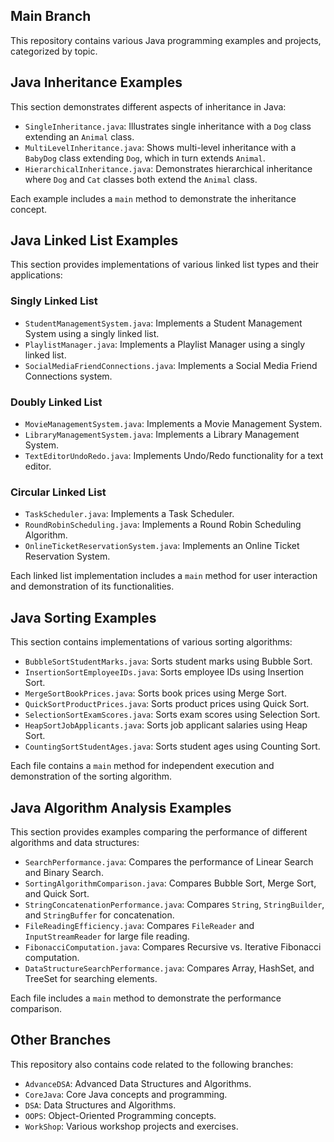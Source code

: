 <H2> Main Branch</H2>

This repository contains various Java programming examples and projects, categorized by topic.

## Java Inheritance Examples

This section demonstrates different aspects of inheritance in Java:

*   `SingleInheritance.java`: Illustrates single inheritance with a `Dog` class extending an `Animal` class.
*   `MultiLevelInheritance.java`: Shows multi-level inheritance with a `BabyDog` class extending `Dog`, which in turn extends `Animal`.
*   `HierarchicalInheritance.java`: Demonstrates hierarchical inheritance where `Dog` and `Cat` classes both extend the `Animal` class.

Each example includes a `main` method to demonstrate the inheritance concept.

## Java Linked List Examples

This section provides implementations of various linked list types and their applications:

### Singly Linked List

*   `StudentManagementSystem.java`: Implements a Student Management System using a singly linked list.
*   `PlaylistManager.java`: Implements a Playlist Manager using a singly linked list.
*   `SocialMediaFriendConnections.java`: Implements a Social Media Friend Connections system.

### Doubly Linked List

*   `MovieManagementSystem.java`: Implements a Movie Management System.
*   `LibraryManagementSystem.java`: Implements a Library Management System.
*   `TextEditorUndoRedo.java`: Implements Undo/Redo functionality for a text editor.

### Circular Linked List

*   `TaskScheduler.java`: Implements a Task Scheduler.
*   `RoundRobinScheduling.java`: Implements a Round Robin Scheduling Algorithm.
*   `OnlineTicketReservationSystem.java`: Implements an Online Ticket Reservation System.

Each linked list implementation includes a `main` method for user interaction and demonstration of its functionalities.       

## Java Sorting Examples

This section contains implementations of various sorting algorithms:

*   `BubbleSortStudentMarks.java`: Sorts student marks using Bubble Sort.
*   `InsertionSortEmployeeIDs.java`: Sorts employee IDs using Insertion Sort.
*   `MergeSortBookPrices.java`: Sorts book prices using Merge Sort.
*   `QuickSortProductPrices.java`: Sorts product prices using Quick Sort.
*   `SelectionSortExamScores.java`: Sorts exam scores using Selection Sort.
*   `HeapSortJobApplicants.java`: Sorts job applicant salaries using Heap Sort.
*   `CountingSortStudentAges.java`: Sorts student ages using Counting Sort.

Each file contains a `main` method for independent execution and demonstration of the sorting algorithm.

## Java Algorithm Analysis Examples

This section provides examples comparing the performance of different algorithms and data structures:

*   `SearchPerformance.java`: Compares the performance of Linear Search and Binary Search.
*   `SortingAlgorithmComparison.java`: Compares Bubble Sort, Merge Sort, and Quick Sort.
*   `StringConcatenationPerformance.java`: Compares `String`, `StringBuilder`, and `StringBuffer` for concatenation.
*   `FileReadingEfficiency.java`: Compares `FileReader` and `InputStreamReader` for large file reading.
*   `FibonacciComputation.java`: Compares Recursive vs. Iterative Fibonacci computation.
*   `DataStructureSearchPerformance.java`: Compares Array, HashSet, and TreeSet for searching elements.

Each file includes a `main` method to demonstrate the performance comparison.

## Other Branches

This repository also contains code related to the following branches:

*   `AdvanceDSA`: Advanced Data Structures and Algorithms.
*   `CoreJava`: Core Java concepts and programming.
*   `DSA`: Data Structures and Algorithms.
*   `OOPS`: Object-Oriented Programming concepts.
*   `WorkShop`: Various workshop projects and exercises.